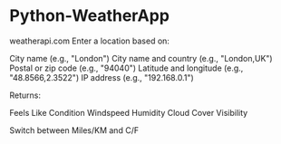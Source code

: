# Python-WeatherApp

weatherapi.com
Enter a location based on:

City name (e.g., "London")
City name and country (e.g., "London,UK")
Postal or zip code (e.g., "94040")
Latitude and longitude (e.g., "48.8566,2.3522")
IP address (e.g., "192.168.0.1")

Returns:

Feels Like
Condition
Windspeed
Humidity
Cloud Cover
Visibility

Switch between Miles/KM and C/F